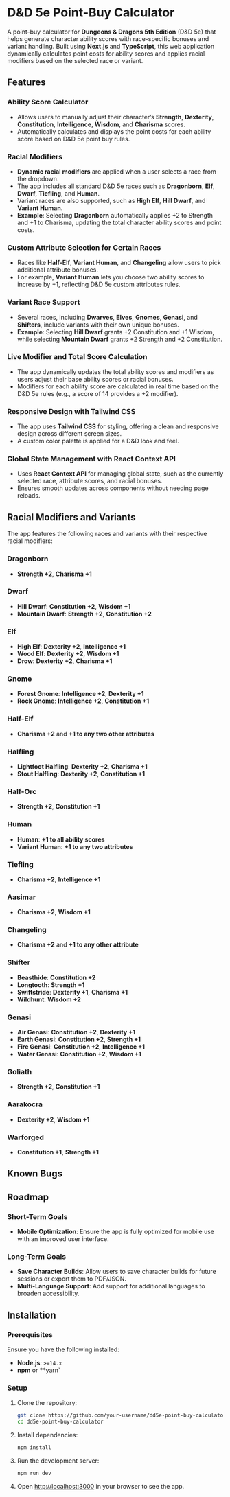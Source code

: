 # D&D 5e Point-Buy Calculator

A point-buy calculator for **Dungeons & Dragons 5th Edition** (D&D 5e) that helps generate character ability scores with race-specific bonuses and variant handling. Built using **Next.js** and **TypeScript**, this web application dynamically calculates point costs for ability scores and applies racial modifiers based on the selected race or variant.

## Features

### Ability Score Calculator

- Allows users to manually adjust their character’s **Strength**, **Dexterity**, **Constitution**, **Intelligence**, **Wisdom**, and **Charisma** scores.
- Automatically calculates and displays the point costs for each ability score based on D&D 5e point buy rules.

### Racial Modifiers

- **Dynamic racial modifiers** are applied when a user selects a race from the dropdown.
- The app includes all standard D&D 5e races such as **Dragonborn**, **Elf**, **Dwarf**, **Tiefling**, and **Human**.
- Variant races are also supported, such as **High Elf**, **Hill Dwarf**, and **Variant Human**.
- **Example**: Selecting **Dragonborn** automatically applies +2 to Strength and +1 to Charisma, updating the total character ability scores and point costs.

### Custom Attribute Selection for Certain Races

- Races like **Half-Elf**, **Variant Human**, and **Changeling** allow users to pick additional attribute bonuses.
- For example, **Variant Human** lets you choose two ability scores to increase by +1, reflecting D&D 5e custom attributes rules.

### Variant Race Support

- Several races, including **Dwarves**, **Elves**, **Gnomes**, **Genasi**, and **Shifters**, include variants with their own unique bonuses.
- **Example**: Selecting **Hill Dwarf** grants +2 Constitution and +1 Wisdom, while selecting **Mountain Dwarf** grants +2 Strength and +2 Constitution.

### Live Modifier and Total Score Calculation

- The app dynamically updates the total ability scores and modifiers as users adjust their base ability scores or racial bonuses.
- Modifiers for each ability score are calculated in real time based on the D&D 5e rules (e.g., a score of 14 provides a +2 modifier).
  
### Responsive Design with Tailwind CSS

- The app uses **Tailwind CSS** for styling, offering a clean and responsive design across different screen sizes.
- A custom color palette is applied for a D&D look and feel.

### Global State Management with React Context API

- Uses **React Context API** for managing global state, such as the currently selected race, attribute scores, and racial bonuses.
- Ensures smooth updates across components without needing page reloads.

## Racial Modifiers and Variants

The app features the following races and variants with their respective racial modifiers:

### Dragonborn

- **Strength +2**, **Charisma +1**

### Dwarf

- **Hill Dwarf**: **Constitution +2**, **Wisdom +1**
- **Mountain Dwarf**: **Strength +2**, **Constitution +2**

### Elf

- **High Elf**: **Dexterity +2**, **Intelligence +1**
- **Wood Elf**: **Dexterity +2**, **Wisdom +1**
- **Drow**: **Dexterity +2**, **Charisma +1**

### Gnome

- **Forest Gnome**: **Intelligence +2**, **Dexterity +1**
- **Rock Gnome**: **Intelligence +2**, **Constitution +1**

### Half-Elf

- **Charisma +2** and **+1 to any two other attributes**

### Halfling

- **Lightfoot Halfling**: **Dexterity +2**, **Charisma +1**
- **Stout Halfling**: **Dexterity +2**, **Constitution +1**

### Half-Orc

- **Strength +2**, **Constitution +1**

### Human

- **Human**: **+1 to all ability scores**
- **Variant Human**: **+1 to any two attributes**

### Tiefling

- **Charisma +2**, **Intelligence +1**

### Aasimar

- **Charisma +2**, **Wisdom +1**

### Changeling

- **Charisma +2** and **+1 to any other attribute**

### Shifter

- **Beasthide**: **Constitution +2**
- **Longtooth**: **Strength +1**
- **Swiftstride**: **Dexterity +1**, **Charisma +1**
- **Wildhunt**: **Wisdom +2**

### Genasi

- **Air Genasi**: **Constitution +2**, **Dexterity +1**
- **Earth Genasi**: **Constitution +2**, **Strength +1**
- **Fire Genasi**: **Constitution +2**, **Intelligence +1**
- **Water Genasi**: **Constitution +2**, **Wisdom +1**

### Goliath

- **Strength +2**, **Constitution +1**

### Aarakocra

- **Dexterity +2**, **Wisdom +1**

### Warforged

- **Constitution +1**, **Strength +1**

## Known Bugs

## Roadmap

### Short-Term Goals

- **Mobile Optimization**: Ensure the app is fully optimized for mobile use with an improved user interface.

### Long-Term Goals

- **Save Character Builds**: Allow users to save character builds for future sessions or export them to PDF/JSON.
- **Multi-Language Support**: Add support for additional languages to broaden accessibility.

## Installation

### Prerequisites

Ensure you have the following installed:

- **Node.js**: `>=14.x`
- **npm** or **yarn`

### Setup

1. Clone the repository:

   ```bash
   git clone https://github.com/your-username/dd5e-point-buy-calculator.git
   cd dd5e-point-buy-calculator
   ```

2. Install dependencies:

   ```bash
   npm install
   ```

3. Run the development server:

   ```bash
   npm run dev
   ```

4. Open [http://localhost:3000](http://localhost:3000) in your browser to see the app.
